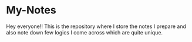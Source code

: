 # My-Notes
Hey everyone!!
This is the repository where I store the notes I prepare and also note down few logics I come across which are quite unique.
